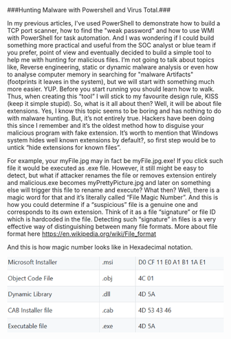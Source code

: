 ###Hunting Malware with Powershell and Virus Total.###

In my previous articles, I've used PowerShell to demonstrate how to build a TCP port scanner,
how to find the "weak password" and how to use WMI with PowerShell for task automation. 
And I was wondering if I could build something more practical and useful from the SOC analyst or blue team if you prefer, 
point of view and eventually decided to build a simple tool to help me with hunting for malicious files.
I’m not going to talk about topics like, Reverse engineering, 
static or dynamic malware analysis or even how to analyse computer memory in searching 
for "malware Artifacts" (footprints it leaves in the system), but we will start with something much more easier.
YUP. Before you start running you should learn how to walk. Thus, when creating this “tool”
I will stick to my favourite design rule, KISS (keep it simple stupid). So, what is it all about then? 
Well, it will be about file extensions. Yes, I know this topic seems to be boring and has nothing to do with malware hunting.
But, it’s not entirely true. Hackers have been doing this since I remember and it’s the oldest method how to disguise your malicious program with fake extension. 
It’s worth to mention that Windows system hides well known extensions by default?, 
so first step would be to untick “hide extensions for known files”.

For example, your myFile.jpg may in fact be myFile.jpg.exe! If you click such file it would be executed as .exe file.
However, it still might be easy to detect, but what if attacker renames the file or 
removes extension entirely and malicious.exe becomes myPrettyPicture.jpg and later on something else will 
trigger this file to rename and execute? What then? Well, there is a magic word for that and it’s literally 
called “File Magic Number”. And this is how you could determine if a “suspicious” file is a genuine one and corresponds 
to its own extension. Think of it as a file “signature” or file ID which is hardcoded in the file. 
Detecting such “signature” in files is a very effective way of distinguishing between many file formats. 
More about file format here <https://en.wikipedia.org/wiki/File_format>

And this is how magic number looks like in Hexadecimal notation.

![Alt text](./0.png)


